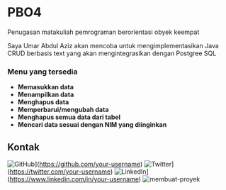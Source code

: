 # PBO4
Penugasan matakuliah pemrograman berorientasi obyek keempat

Saya Umar Abdul Aziz akan mencoba untuk mengimplementasikan Java CRUD berbasis text yang akan mengintegrasikan dengan Postgree SQL


### **Menu yang tersedia**

* **Memasukkan data** 
* **Menampilkan data**
* **Menghapus data** 
* **Memperbarui/mengubah data**
* **Menghapus semua data dari tabel**
* **Mencari data sesuai dengan NIM yang diinginkan**

  
## Kontak

![GitHub](https://your-repository/github-icon.png)](https://github.com/your-username)
![Twitter](https://your-repository/twitter-icon.png)](https://twitter.com/your-username)
![LinkedIn](https://your-repository/linkedin-icon.png)](https://www.linkedin.com/in/your-username)
![membuat-proyek](https://github.com/user-attachments/assets/2a73d1f1-43f5-4aba-9cc0-2fc25578bc6e)
